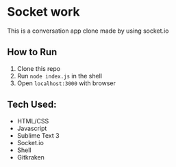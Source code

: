 # Socket work
This is a conversation app clone made by using socket.io

## How to Run
1. Clone this repo
2. Run ```node index.js``` in the shell
3. Open ```localhost:3000``` with browser

## Tech Used:
- HTML/CSS
- Javascript
- Sublime Text 3
- Socket.io
- Shell
- Gitkraken